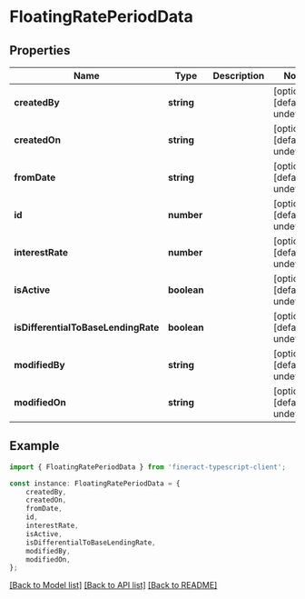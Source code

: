 # FloatingRatePeriodData


## Properties

Name | Type | Description | Notes
------------ | ------------- | ------------- | -------------
**createdBy** | **string** |  | [optional] [default to undefined]
**createdOn** | **string** |  | [optional] [default to undefined]
**fromDate** | **string** |  | [optional] [default to undefined]
**id** | **number** |  | [optional] [default to undefined]
**interestRate** | **number** |  | [optional] [default to undefined]
**isActive** | **boolean** |  | [optional] [default to undefined]
**isDifferentialToBaseLendingRate** | **boolean** |  | [optional] [default to undefined]
**modifiedBy** | **string** |  | [optional] [default to undefined]
**modifiedOn** | **string** |  | [optional] [default to undefined]

## Example

```typescript
import { FloatingRatePeriodData } from 'fineract-typescript-client';

const instance: FloatingRatePeriodData = {
    createdBy,
    createdOn,
    fromDate,
    id,
    interestRate,
    isActive,
    isDifferentialToBaseLendingRate,
    modifiedBy,
    modifiedOn,
};
```

[[Back to Model list]](../README.md#documentation-for-models) [[Back to API list]](../README.md#documentation-for-api-endpoints) [[Back to README]](../README.md)
